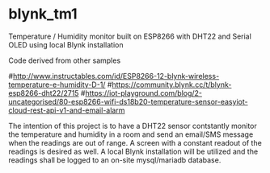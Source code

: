 # blynk_tm1
Temperature / Humidity monitor built on ESP8266 with DHT22 and Serial OLED using local Blynk installation

Code derived from other samples

#http://www.instructables.com/id/ESP8266-12-blynk-wireless-temperature-e-humidity-D-1/
#https://community.blynk.cc/t/blynk-esp8266-dht22/2715
#https://iot-playground.com/blog/2-uncategorised/80-esp8266-wifi-ds18b20-temperature-sensor-easyiot-cloud-rest-api-v1-and-email-alarm

The intention of this project is to have a DHT22 sensor contstantly monitor the temperature and humidity in a room and send an email/SMS
message when the readings are out of range. A screen with a constant readout of the readings is desired as well. A local Blynk 
installation will be utilized and the readings shall be logged to an on-site mysql/mariadb database.
